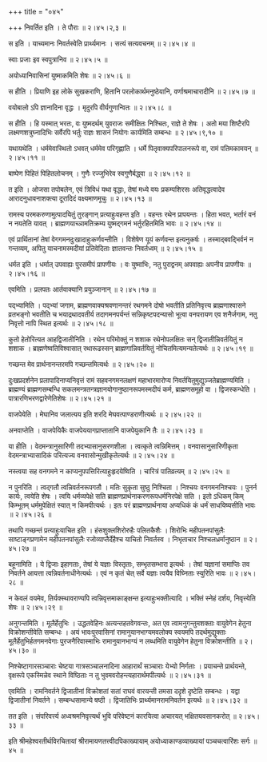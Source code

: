 +++
title = "०४५"

+++
निवर्तित इति । ते पौराः  ॥  २।४५।२,३  ॥   

  

स इति । याच्यमानः निवर्तस्वेति प्रार्थ्यमानः । सत्यं सत्यवचनम्  ॥  २।४५।४  ॥   

  

स्वाः प्रजाः इव स्वपुत्रानिव  ॥  २।४५।५  ॥   

  

अयोध्यानिवासिनां युष्माकमिति शेषः  ॥  २।४५।६  ॥   

  

स हीति । प्रियाणि इह लोके सुखकराणि, हितानि परलोकार्थमनुष्ठेयानि, वर्णाश्रमाचारादीनि  ॥  २।४५।७  ॥   

  

वयोबालो ऽपि ज्ञानादिना वृद्धः । मृदुरपि वीर्यगुणान्वितः  ॥  २।४५।८  ॥   

  

स हीति । हि यस्मात् भरतः, वः युष्मदर्थम् युवराजः समीक्षितः निश्चितः, राज्ञे ते शेषः । अतो मया शिष्टैरपि लक्ष्मणशत्रुघ्नादिभिः सर्वैरपि भर्तुः राज्ञः शासनं नियोगः कार्यमिति सम्बन्धः  ॥  २।४५।९,१०  ॥   

  

यथायथेति । धर्ममेवास्थितो ऽभवत् धर्ममेव परिगृह्णाति । धर्मे पितृवाक्यपरिपालनरूपे वा, रामं पतिमकामयन्  ॥  २।४५।११  ॥   

  

बाष्पेण पिहितं पिहितलोचनम् । गुणैः रज्जुभिरेव स्वगुणैर्बद्ध्वा  ॥  २।४५।१२  ॥   

  

त इति । ओजसा तपोबलेन, एवं त्रिविधं यथा वृद्धाः, तेषां मध्ये वयः प्रकम्पशिरसः अतिवृद्धत्वादेव आरादनुधावनाशक्त्या दूरादिदं वक्ष्यमाणमूचुः  ॥  २।४५।१३  ॥   

  

रामस्य परमकरुणामुत्पादयितुं तुरङ्गान् प्रत्याहुःवहन्त इति । वहन्तः रथेन प्रापयन्तः । हिता भवत, भर्तारं वनं न नयतेति यावत् । ब्राह्मणयाच्ञामतिक्रम्य युष्मद्गमनं भर्तुरहितमिति भावः  ॥  २।४५।१४  ॥   

  

एवं प्रार्थितानां तेषां वेगगमनदुःखादाहुःकर्णवन्तीति । विशेषेण यूयं कर्णवन्त इत्यनुकर्षः । तस्माद्बवद्भिर्वनं न गन्तव्यम्, अपितु याचनामस्मदीयां प्रतिवेदिताः ज्ञातवन्तः निवर्तध्वम्  ॥  २।४५।१५  ॥   

  

धर्मत इति । धर्मात् उपवाह्यः पुरसमीपं प्रापणीयः । वः युष्माभिः, नतु पुराद्वनम् अपवाह्यः अपनीय प्रापणीयः  ॥  २।४५।१६  ॥   

  

एवमिति । प्रलपतः आर्तवाक्यानि प्रयुञ्जानान्  ॥  २।४५।१७  ॥   

  

पद्भ्यामिति । पद्भ्यां जगाम, ब्राह्मणवाक्यश्रवणानन्तरं रथगमने दोषो भवतीति प्रतिनिवृत्त्य ब्राह्मणाश्वासने व्रतभङ्गो भवतीति च भयाद्रथादवतीर्य तदागमनपर्यन्तं सन्निकृष्टपदन्यासो भूत्वा वनपरायण एव शनैर्जगाम, नतु निवृत्तो नापि स्थित इत्यर्थः  ॥  २।४५।१८  ॥   

  

कुतो हेतोरित्यत आहद्विजातीनिति । रथेन परिमोक्तुं न शशाक रथेनोपलक्षितः सन् द्विजातीन्निवर्तयितुं न शशाक । ब्राह्मणेष्वतिविश्वासात् रथारूढस्सन् ब्राह्मणान्निवर्तयितुं नोचितमित्यमन्यतेत्यर्थः  ॥  २।४५।१९  ॥   

  

गच्छन्त मेव प्रार्थनानन्तरमपि गच्छन्तमित्यर्थः  ॥  २।४५।२०  ॥   

  

दुःखप्रदर्शनेन प्रलापादिनाप्यनिवृत्तं रामं सहवनगमनलक्षणं महाभारमारोप्य निवर्तयितुमुद्युञ्जतेब्राह्मण्यमिति । ब्राह्मण्यं ब्राह्मणसम्बन्धि सकलमन्त्रतन्त्रज्ञानयोगानुष्ठानरूपमस्मदीयं कर्म, ब्राह्मणसमूहो वा । द्विजस्कन्धेति । पात्रारणिभरणद्वारेणेतिशेषः  ॥  २।४५।२१  ॥   

  

वाजपेयेति । मेघानिव जलात्यय इति शरदि मेघवत्पाण्डराणीत्यर्थः  ॥  २।४५।२२  ॥   

  

अनवाप्तेति । वाजपेयिकैः वाजपेययागप्राप्तातानि वाजपेयुकानि तैः  ॥  २।४५।२३  ॥   

  

या हीति । वेदमन्त्रानुसारिणी तदभ्यासानुसरणशीला । त्वत्कृते त्वन्निमित्तम् । वनवासानुसारिणीकृता वेदमन्त्राभ्यासादिकं परित्यज्य वनवासोन्मुखीकृतेत्यर्थः  ॥  २।४५।२४  ॥   

  

नस्त्वया सह वनगमने न काप्यनुपपत्तिरित्याहुःहृदयेष्विति । चारित्रं पातिव्रत्यम्  ॥  २।४५।२५  ॥   

  

न पुनरिति । त्वद्गतौ त्वन्निवर्तनरूपगतौ । मतिः सुकृता सुष्ठु निश्चिता । निश्चयः वनगमननिश्चयः । पुनर्न कार्यः, त्वयेति शेषः । त्वयि धर्मव्यपेक्षे सति ब्राह्मणप्रार्थनाकरणरूपधर्मनिरपेक्षे सति । इतो ऽधिकम् किम् किम्भूतम् धर्ममुपेक्षितं स्यात् न किमपीत्यर्थः । इतः परं ब्राह्मणप्रार्थनाया अप्यधिकं कं धर्मं साधयिष्यसीति भावः  ॥  २।४५।२६  ॥   

  

तथापि गच्छन्तं प्रत्याहुःयाचित इति । हंसशुक्लशिरोरुहैः पलितकैशैः । शिरोभिः महीपतनपांसुलैः साष्टाङ्गप्रणामेन महीपतनपांसुलैः रजोव्याप्तैर्देहैश्च याचितो निवर्तस्व । निभृताचार निश्चलध्रर्मानुष्ठान  ॥  २।४५।२७  ॥   

  

बहूनामिति । ये द्विजाः इहागताः, तेषां ये यज्ञाः विस्तृताः, सम्भृतसम्भारा इत्यर्थः । तेषां यज्ञानां समाप्तिः तव निवर्तने आयत्ता त्वन्निवर्तनाधीनेत्यर्थः । एवं न कृतं चेत् सर्वे यज्ञाः त्वयैव विघ्निताः स्युरिति भावः  ॥  २।४५।२८  ॥   

  

न केवलं वयमेव, तिर्यक्स्थावराण्यपि त्वन्निवृत्तमाकाङ्क्षन्त इत्याहुःभक्तीत्यादि । भक्तिं स्नेहं दर्शय, निवृत्त्येति शेषः  ॥  २।४५।२९  ॥   

  

अनुगन्तमिति । मूलैर्हेतुभिः । उद्धतवेहिनः अत्यन्तहतवेगवन्तः, अत एव त्वामनुगन्तुमशक्ताः वायुवेगेन हेतुना विक्रोशन्तीवेति सम्बन्धः । अयं भावःपुरवासिनां रामानुयानभाग्यमवलोक्य स्वयमपि तदर्थमुद्युक्ताः मूलैर्हेतुभिर्हतगमनवेगाः पुरजनैरिवास्माभिः रामानुयानभाग्यं न लब्धमिति वायुवेगेन हेतुना विक्रोशन्तीति  ॥  २।४५।३०  ॥   

  

निश्चेष्टागारसञ्चाराः चेष्टया गात्रसञ्चालनादिना आहारार्थं सञ्चाराः येभ्यो निर्गताः । प्रयाचन्ते प्रार्थयन्ते, वृक्षरूपे एकस्मिन्नेव स्थाने विष्ठिताः न तु भुवमवरोहन्त्यहारार्थमपीत्यर्थः  ॥  २।४५।३१  ॥   

  

एवमिति । रामनिवर्तने द्विजातीनां विक्रोशतां सतां राघवं वारयन्ती तमसा ददृशे दृष्टेति सम्बन्धः । यद्वा द्विजातीनां निवर्तने । सम्बन्धसामान्ये षष्ठी । द्विजातिभिः प्रार्थ्यमानरामनिवर्तन इत्यर्थः  ॥  २।४५।३२  ॥   

  

तत इति । संपरिवर्त्त्य अध्वश्रमनिवृत्त्यर्थं भुवि परिवेष्टनं कारयित्वा अचारयत् भक्षितयवसानकरोत्  ॥  २।४५।३३  ॥   

  

इति श्रीमहेश्वरतीर्थविरचितायां श्रीरामायणतत्त्वीदपिकाख्यायाम् अयोध्याकाण्डव्याख्यायां पञ्चचत्वारिंशः सर्गः  ॥  ४५  ॥   

  

  

